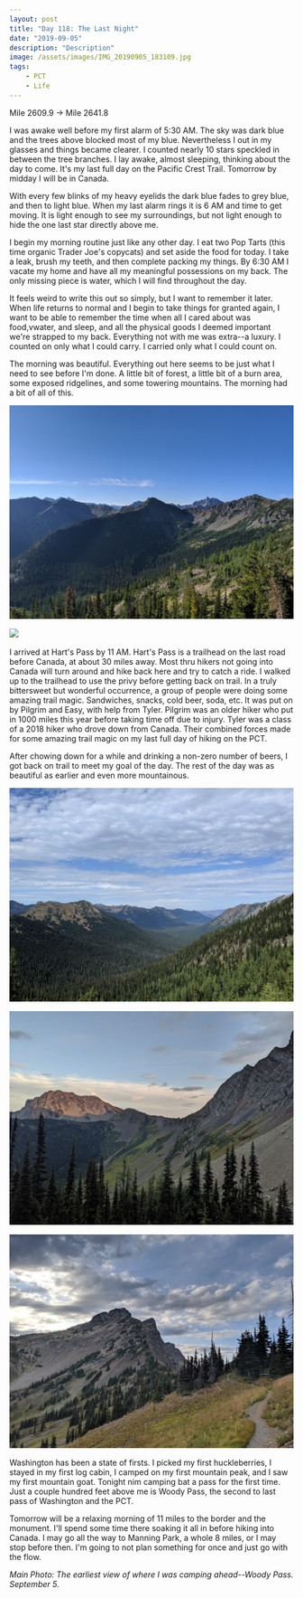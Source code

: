 ```yaml
---
layout: post
title: "Day 118: The Last Night"
date: "2019-09-05"
description: "Description"
image: /assets/images/IMG_20190905_183109.jpg
tags:
    - PCT
    - Life
---
```

Mile 2609.9 -> Mile 2641.8

I was awake well before my first alarm of 5:30 AM. The sky was dark blue and the trees above blocked most of my blue. Nevertheless I out in my glasses and things became clearer. I counted nearly 10 stars speckled in between the tree branches. I lay awake, almost sleeping, thinking about the day to come. It's my last full day on the Pacific Crest Trail. Tomorrow by midday I will be in Canada.

With every few blinks of my heavy eyelids the dark blue fades to grey blue, and then to light blue. When my last alarm rings it is 6 AM and time to get moving. It is light enough to see my surroundings, but not light enough to hide the one last star directly above me.

I begin my morning routine just like any other day. I eat two Pop Tarts (this time organic Trader Joe's copycats) and set aside the food for today. I take a leak, brush my teeth, and then complete packing my things. By 6:30 AM I vacate my home and have all my meaningful possessions on my back. The only missing piece is water, which I will find throughout the day.

It feels weird to write this out so simply, but I want to remember it later. When life returns to normal and I begin to take things for granted again, I want to be able to remember the time when all I cared about was food,vwater, and sleep, and all the physical goods I deemed important we're strapped to my back. Everything not with me was extra--a luxury. I counted on only what I could carry. I carried only what I could count on.

The morning was beautiful. Everything out here seems to be just what I need to see before I'm done. A little bit of forest, a little bit of a burn area, some exposed ridgelines, and some towering mountains. The morning had a bit of all of this. 

![](/assets/images/IMG_20190905_085803.jpg)

![](/assets/images/IMG_20190905_094222.jpg)

I arrived at Hart's Pass by 11 AM. Hart's Pass is a trailhead on the last road before Canada, at about 30 miles away. Most thru hikers not going into Canada will turn around and hike back here and try to catch a ride. I walked up to the trailhead to use the privy before getting back on trail. In a truly bittersweet but wonderful occurrence, a group of people were doing some amazing trail magic. Sandwiches, snacks, cold beer, soda, etc. It was put on by Pilgrim and Easy, with help from Tyler. Pilgrim was an older hiker who put in 1000 miles this year before taking time off due to injury. Tyler was a class of a 2018 hiker who drove down from Canada. Their combined forces made for some amazing trail magic on my last full day of hiking on the PCT.

After chowing down for a while and drinking a non-zero number of beers, I got back on trail to meet my goal of the day. The rest of the day was as beautiful as earlier and even more mountainous.

![](/assets/images/IMG_20190905_144654.jpg)

![](/assets/images/IMG_20190905_191339.jpg)

![](/assets/images/IMG_20190905_182917.jpg)

Washington has been a state of firsts. I picked my first huckleberries, I stayed in my first log cabin, I camped on my first mountain peak, and I saw my first mountain goat. Tonight nim camping bat a pass for the first time. Just a couple hundred feet above me is Woody Pass, the second to last pass of Washington and the PCT.

Tomorrow will be a relaxing morning of 11 miles to the border and the monument. I'll spend some time there soaking it all in before hiking into Canada. I may go all the way to Manning Park, a whole 8 miles, or I may stop before then. I'm going to not plan something for once and just go with the flow.

*Main Photo: The earliest view of where I was camping ahead--Woody Pass. September 5.*
